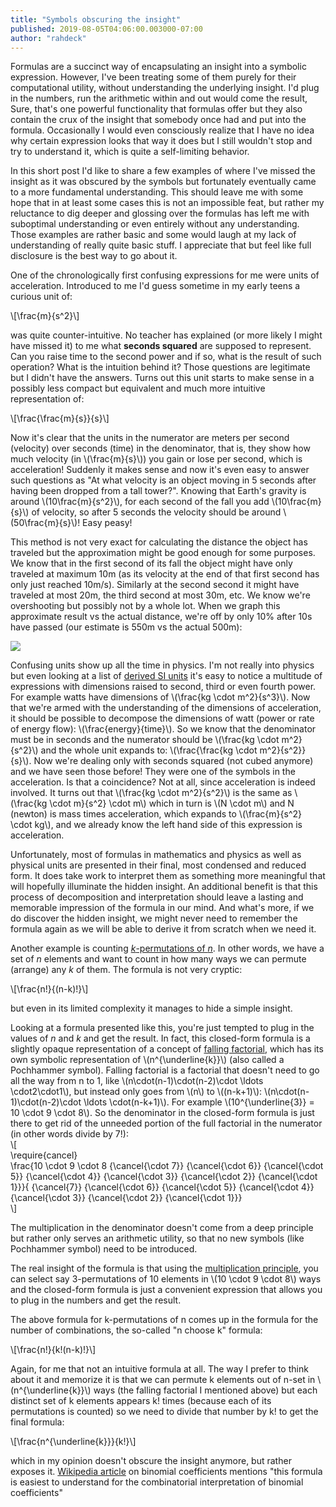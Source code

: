 ```yaml
---
title: "Symbols obscuring the insight"
published: 2019-08-05T04:06:00.003000-07:00
author: "rahdeck"
---
```

Formulas are a succinct way of encapsulating an insight into a symbolic expression. However, I've been treating some of them purely for their computational utility, without understanding the underlying insight. I'd plug in the numbers, run the arithmetic within and out would come the result, Sure, that's one powerful functionality that formulas offer but they also contain the crux of the insight that somebody once had and put into the formula. Occasionally I would even consciously realize that I have no idea why certain expression looks that way it does but I still wouldn't stop and try to understand it, which is quite a self-limiting behavior.  
  
In this short post I'd like to share a few examples of where I've missed the insight as it was obscured by the symbols but fortunately eventually came to a more fundamental understanding. This should leave me with some hope that in at least some cases this is not an impossible feat, but rather my reluctance to dig deeper and glossing over the formulas has left me with suboptimal understanding or even entirely without any understanding. Those examples are rather basic and some would laugh at my <span data-dobid="hdw">lack of understanding of really quite basic stuff. I appreciate that but feel like full disclosure is the best way to go about it.</span>  
  
One of the chronologically first confusing expressions for me were units of acceleration. Introduced to me I'd guess sometime in my early teens a curious unit of:  
  
\\\[\\frac{m}{s^2}\\\]  
  
was quite counter-intuitive. No teacher has explained (or more likely I might have missed it) to me what **seconds squared** are supposed to represent. Can you raise time to the second power and if so, what is the result of such operation? What is the intuition behind it? Those questions are legitimate but I didn't have the answers. Turns out this unit starts to make sense in a possibly less compact but equivalent and much more intuitive representation of:

\\\[\\frac{\\frac{m}{s}}{s}\\\]  
  
Now it's clear that the units in the numerator are meters per second (velocity) over seconds (time) in the denominator, that is, they show how much velocity (in \\(\\frac{m}{s}\\)) you gain or lose per second, which is acceleration! Suddenly it makes sense and now it's even easy to answer such questions as "At what velocity is an object moving in 5 seconds after having been dropped from a tall tower?". Knowing that Earth's gravity is around \\(10\\frac{m}{s^2}\\), for each second of the fall you add \\(10\\frac{m}{s}\\) of velocity, so after 5 seconds the velocity should be around \\(50\\frac{m}{s}\\)! Easy peasy!

This method is not very exact for calculating the distance the object has traveled but the approximation might be good enough for some purposes. We know that in the first second of its fall the object might have only traveled at maximum 10m (as its velocity at the end of that first second has only just reached 10m/s). Similarly at the second second it might have traveled at most 20m, the third second at most 30m, etc. We know we're overshooting but possibly not by a whole lot. When we graph this approximate result vs the actual distance, we're off by only 10% after 10s have passed (our estimate is 550m vs the actual 500m):  

[![](/images/thumbnails/2019-08-05-symbols-obscuring-the-insight-accel_scaled.png)](/images/2019-08-05-symbols-obscuring-the-insight-accel_scaled.png)

Confusing units show up all the time in physics. I'm not really into physics but even looking at a list of [derived SI units](https://en.wikipedia.org/wiki/International_System_of_Units#Derived_units) it's easy to notice a multitude of expressions with dimensions raised to second, third or even fourth power. For example watts have dimensions of \\(\\frac{kg \\cdot m^2}{s^3}\\). Now that we're armed with the understanding of the dimensions of acceleration, it should be possible to decompose the dimensions of watt (power or rate of energy flow): \\(\\frac{energy}{time}\\). So we know that the denominator must be in seconds and the numerator should be \\(\\frac{kg \\cdot m^2}{s^2}\\) and the whole unit expands to: \\(\\frac{\\frac{kg \\cdot m^2}{s^2}}{s}\\). Now we're dealing only with seconds squared (not cubed anymore) and we have seen those before! They were one of the symbols in the acceleration. Is that a coincidence? Not at all, since acceleration is indeed involved. It turns out that \\(\\frac{kg \\cdot m^2}{s^2}\\) is the same as \\(\\frac{kg \\cdot m}{s^2} \\cdot m\\) which in turn is \\(N \\cdot m\\) and N (newton) is mass times acceleration, which expands to \\(\\frac{m}{s^2} \\cdot kg\\), and we already know the left hand side of this expression is acceleration.  
  
Unfortunately, most of formulas in mathematics and physics as well as physical units are presented in their final, most condensed and reduced form. It does take work to interpret them as something more meaningful that will hopefully illuminate the hidden insight. An additional benefit is that this process of decomposition and interpretation should leave a lasting and memorable impression of the formula in our mind. And what's more, if we do discover the hidden insight, we might never need to remember the formula again as we will be able to derive it from scratch when we need it.
  
Another example is counting [*k*-permutations of *n*](https://en.wikipedia.org/wiki/Permutation#k-permutations_of_n). In other words, we have a set of *n* elements and want to count in how many ways we can permute (arrange) any *k* of them. The formula is not very cryptic:  
  
\\\[\\frac{n!}{(n-k)!}\\\]  
  
but even in its limited complexity it manages to hide a simple insight.  
  
Looking at a formula presented like this, you're just tempted to plug in the values of *n* and *k* and get the result. In fact, this closed-form formula is a slightly opaque representation of a concept of [falling factorial](https://en.wikipedia.org/wiki/Falling_and_rising_factorials), which has its own symbolic representation of \\(n^{\\underline{k}}\\) (also called a Pochhammer symbol). Falling factorial is a factorial that doesn't need to go all the way from n to 1, like \\(n\\cdot(n-1)\\cdot(n-2)\\cdot \\ldots \\cdot2\\cdot1\\), but instead only goes from \\(n\\) to \\((n-k+1)\\): \\(n\\cdot(n-1)\\cdot(n-2)\\cdot \\ldots \\cdot(n-k+1)\\). For example \\(10^{\\underline{3}} = 10 \\cdot 9 \\cdot 8\\). So the denominator in the closed-form formula is just there to get rid of the unneeded portion of the full factorial in the numerator (in other words divide by 7!):   
\\\[  
\\require{cancel}  
\\frac{10 \\cdot 9 \\cdot 8 {\\cancel{\\cdot 7}} {\\cancel{\\cdot 6}}
{\\cancel{\\cdot 5}} {\\cancel{\\cdot 4}} {\\cancel{\\cdot 3}}
{\\cancel{\\cdot 2}} {\\cancel{\\cdot 1}}}{ {\\cancel{7}}
{\\cancel{\\cdot 6}} {\\cancel{\\cdot 5}} {\\cancel{\\cdot 4}}
{\\cancel{\\cdot 3}} {\\cancel{\\cdot 2}} {\\cancel{\\cdot 1}}}  
\\\]  
  
The multiplication in the denominator doesn't come from a deep principle but rather only serves an arithmetic utility, so that no new symbols (like Pochhammer symbol) need to be introduced.

The real insight of the formula is that using the [multiplication principle](https://en.wikipedia.org/wiki/Rule_of_product), you can select say 3-permutations of 10 elements in \\(10 \\cdot 9 \\cdot 8\\) ways and the closed-form formula is just a convenient expression that allows you to plug in the numbers and get the result.  
  
The above formula for k-permutations of n comes up in the formula for the number of combinations, the so-called "n choose k" formula:  
  
\\\[\\frac{n!}{k!(n-k)!}\\\]  
  
Again, for me that not an intuitive formula at all. The way I prefer to think about it and memorize it is that we can permute k elements out of n-set in \\(n^{\\underline{k}}\\) ways (the falling factorial I mentioned above) but each distinct set of k elements appears k! times (because each of its permutations is counted) so we need to divide that number by k! to get the final formula:  
  
\\\[\\frac{n^{\\underline{k}}}{k!}\\\]  
  
which in my opinion doesn't obscure the insight anymore, but rather exposes it. [Wikipedia article](https://en.wikipedia.org/wiki/Binomial_coefficient#Multiplicative_formula) on binomial coefficients mentions "this formula is easiest to understand for the combinatorial interpretation of binomial coefficients" 
